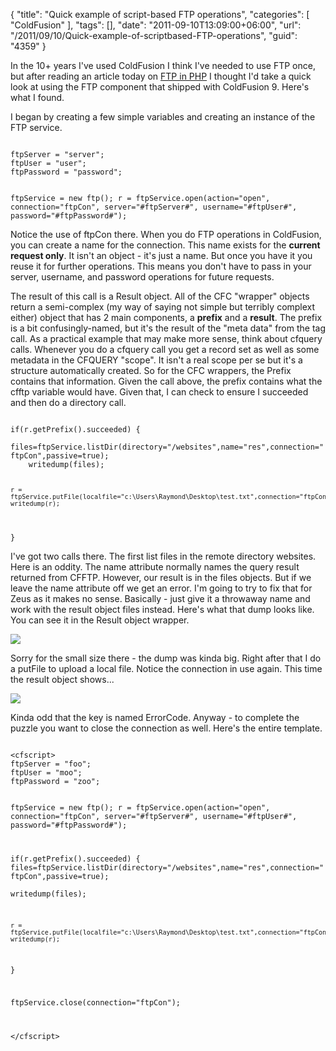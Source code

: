 {
	"title": "Quick example of script-based FTP operations",
	"categories": [
		"ColdFusion"
	],
	"tags": [],
	"date": "2011-09-10T13:09:00+06:00",
	"url": "/2011/09/10/Quick-example-of-scriptbased-FTP-operations",
	"guid": "4359"
}

In the 10+ years I've used ColdFusion I think I've needed to use FTP once, but after reading an article today on <a href="http://ldeveloper.blogspot.com/2011/09/fast-php-example-ftp-file-upload.html">FTP in PHP</a> I thought I'd take a quick look at using the FTP component that shipped with ColdFusion 9. Here's what I found.
<!--more-->
<p/>

I began by creating a few simple variables and creating an instance of the FTP service. 

<p/>

<code>
ftpServer = "server";
ftpUser = "user";
ftpPassword = "password";

ftpService = new ftp();
r = ftpService.open(action="open", connection="ftpCon", 
			server="#ftpServer#", username="#ftpUser#", password="#ftpPassword#");
</code>

<p/>

Notice the use of ftpCon there. When you do FTP operations in ColdFusion, you can create a name for the connection. This name exists for the <b>current request only</b>. It isn't an object - it's just a name. But once you have it you reuse it for further operations. This means you don't have to pass in your server, username, and password operations for future requests.

<p/>

The result of this call is a Result object. All of the CFC "wrapper" objects return a semi-complex (my way of saying not simple but terribly complext either) object that has 2 main components, a <b>prefix</b> and a <b>result</b>. The prefix is a bit confusingly-named, but it's the result of the "meta data" from the tag call. As a practical example that may make more sense, think about cfquery calls. Whenever you do a cfquery call you get a record set as well as some metadata in the CFQUERY "scope". It isn't a real scope per se but it's a structure automatically created. So for the CFC wrappers, the Prefix contains that information. Given the call above, the prefix contains what the cfftp variable would have. Given that, I can check to ensure I succeeded and then do a directory call.

<p/>

<code>
if(r.getPrefix().succeeded) {
	files=ftpService.listDir(directory="/websites",name="res",connection="ftpCon",passive=true);	
	writedump(files);

	r = ftpService.putFile(localfile="c:\Users\Raymond\Desktop\test.txt",connection="ftpCon",remoteFile="/websites/test.txt");
	writedump(r);

}
</code>

<p>

I've got two calls there. The first list files in the remote directory websites. Here is an oddity. The name attribute normally names the query result returned from CFFTP. However, our result is in the files objects. But if we leave the name attribute off we get an error. I'm going to try to fix that for Zeus as it makes no sense. Basically - just give it a throwaway name and work with the result object files instead. Here's what that dump looks like. You can see it in the Result object wrapper. 

<p>

<img src="https://static.raymondcamden.com/images/ScreenClip177.png" />

<p>

Sorry for the small size there - the dump was kinda big. Right after that I do a putFile to upload a local file. Notice the connection in use again. This time the result object shows...

<p>

<img src="https://static.raymondcamden.com/images/cfjedi/ScreenClip178.png" />

<p>

Kinda odd that the key is named ErrorCode. Anyway - to complete the puzzle you want to close the connection as well. Here's the entire template.

<p>

<code>
&lt;cfscript&gt;
ftpServer = "foo";
ftpUser = "moo";
ftpPassword = "zoo";

ftpService = new ftp();
r = ftpService.open(action="open", connection="ftpCon", 
			server="#ftpServer#", username="#ftpUser#", password="#ftpPassword#");

if(r.getPrefix().succeeded) {
	files=ftpService.listDir(directory="/websites",name="res",connection="ftpCon",passive=true);	
	writedump(files);

	r = ftpService.putFile(localfile="c:\Users\Raymond\Desktop\test.txt",connection="ftpCon",remoteFile="/websites/test.txt");
	writedump(r);

}


ftpService.close(connection="ftpCon");

&lt;/cfscript&gt;
</code>